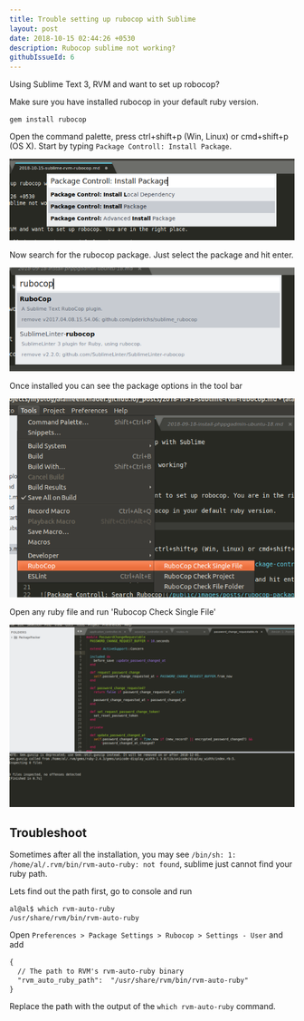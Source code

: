 ```yaml
---
title: Trouble setting up rubocop with Sublime
layout: post
date: 2018-10-15 02:44:26 +0530
description: Rubocop sublime not working?
githubIssueId: 6
---
```


Using Sublime Text 3, RVM and want to set up robocop?

Make sure you have installed rubocop in your default ruby version.
```
gem install rubocop
```

Open the command palette, press ctrl+shift+p (Win, Linux) or cmd+shift+p (OS X). Start by typing `Package Controll: Install Package`.

![Package Controll: Install Package](/public/images/posts/package-control-install-package.png)

Now search for the rubocop package. Just select the package and hit enter.

![Package Controll: Search Rubocop](/public/images/posts/rubocop-package-search.png)


Once installed you can see the package options in the tool bar

![Package Controll: Search Rubocop](/public/images/posts/rubocop-check-single-file.png)

Open any ruby file and run 'Rubocop Check Single File'

![Package Controll: Search Rubocop](/public/images/posts/rubocop-check-single-file-output.png)

## Troubleshoot

Sometimes after all the installation, you may see `/bin/sh: 1: /home/al/.rvm/bin/rvm-auto-ruby: not found`, sublime just cannot find your ruby path.

Lets find out the path first, go to console and run
```
al@al$ which rvm-auto-ruby
/usr/share/rvm/bin/rvm-auto-ruby
```

Open `Preferences > Package Settings > Rubocop > Settings - User` and add
```
{
  // The path to RVM's rvm-auto-ruby binary
  "rvm_auto_ruby_path":  "/usr/share/rvm/bin/rvm-auto-ruby"
}

```
Replace the path with the output of the `which rvm-auto-ruby` command.
